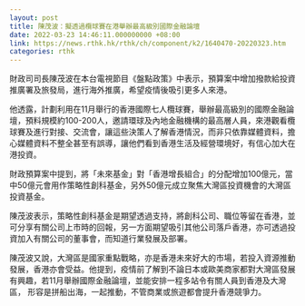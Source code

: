 ```yaml
---
layout: post
title: 陳茂波：擬透過欖球賽在港舉辦最高級別國際金融論壇
date: 2022-03-23 14:46:11.000000000 +08:00
link: https://news.rthk.hk/rthk/ch/component/k2/1640470-20220323.htm
categories: rthk
---
```


財政司司長陳茂波在本台電視節目《盤點政策》中表示，預算案中增加撥款給投資推廣署及旅發局，進行海外推廣，希望疫情後吸引更多人來港。

他透露，計劃利用在11月舉行的香港國際七人欖球賽，舉辦最高級別的國際金融論壇，預料規模約100-200人，邀請環球及內地金融機構的最高層人員，來港觀看欖球賽及進行對接、交流會，讓這些決策人了解香港情況，而非只依靠媒體資料，擔心媒體資料不整全甚至有誤導，讓他們看到香港生活及經營環境好，有信心加大在港投資。

財政預算案中提到，將「未來基金」對「香港增長組合」的分配增加100億元，當中50億元會用作策略性創科基金，另外50億元成立聚焦大灣區投資機會的大灣區投資基金。

陳茂波表示，策略性創科基金是期望透過支持，將創科公司、職位等留在香港，並可分享有關公司上市時的回報，另一方面期望吸引其他公司落戶香港，亦可透過投資加入有關公司的董事會，而知道行業發展及部署。

陳茂波又說，大灣區是國家重點戰略，亦是香港未來好大的市場，若投入資源推動發展，香港亦會受益。他提到，疫情前了解到不論日本或歐美商家都對大灣區發展有興趣，若11月舉辦國際金融論壇，並能安排一程多站令有關人員到香港及大灣區， 形容是拼船出海，一起推動，不管商業或旅遊都會提升香港競爭力。
